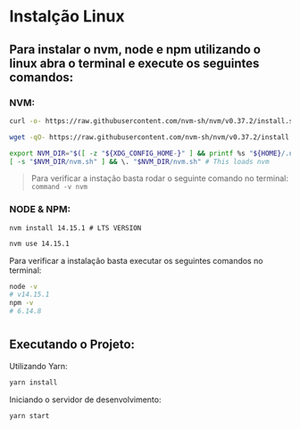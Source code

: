 # Instalção Linux

## Para instalar o nvm, node e npm utilizando o linux abra o terminal e execute os seguintes comandos:

### NVM:

```bash
curl -o- https://raw.githubusercontent.com/nvm-sh/nvm/v0.37.2/install.sh | bash
```

```bash
wget -qO- https://raw.githubusercontent.com/nvm-sh/nvm/v0.37.2/install.sh | bash
```

```bash
export NVM_DIR="$([ -z "${XDG_CONFIG_HOME-}" ] && printf %s "${HOME}/.nvm" || printf %s "${XDG_CONFIG_HOME}/nvm")"
[ -s "$NVM_DIR/nvm.sh" ] && \. "$NVM_DIR/nvm.sh" # This loads nvm
```

> Para verificar a instação basta rodar o seguinte comando no terminal: `command -v nvm`

### NODE & NPM:

```base
nvm install 14.15.1 # LTS VERSION
```

```bash
nvm use 14.15.1
```

Para verificar a instalação basta executar os seguintes comandos no terminal:

```bash
node -v
# v14.15.1
npm -v
# 6.14.8
``` 
#

## Executando o Projeto:

Utilizando Yarn:

```bash
yarn install
```

Iniciando o servidor de desenvolvimento:

```bash
yarn start
```